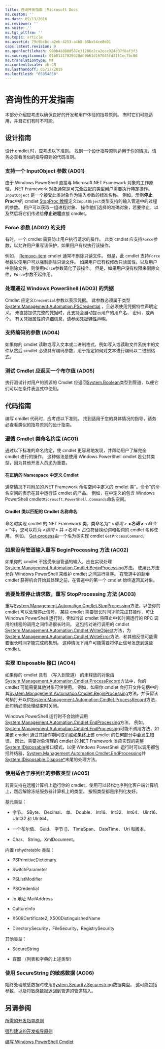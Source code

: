 ```yaml
---
title: 咨询开发指南 |Microsoft Docs
ms.custom: ''
ms.date: 09/13/2016
ms.reviewer: ''
ms.suite: ''
ms.tgt_pltfrm: ''
ms.topic: article
ms.assetid: 79c9bcbc-a2eb-4253-a4b8-65ba54ce8d01
caps.latest.revision: 9
ms.openlocfilehash: 980b488800587e31286e2ca2ece924e07f8af3f3
ms.sourcegitcommit: 01b81317029b28dd9b61d167045fd31f1ec7bc06
ms.translationtype: MT
ms.contentlocale: zh-CN
ms.lasthandoff: 05/17/2019
ms.locfileid: "65854858"
---
```

# <a name="advisory-development-guidelines"></a>咨询性的开发指南

本部分介绍应考虑以确保良好的开发和用户体验的指导原则。 有时它们可能适用，并且它们有时不可能。

## <a name="design-guidelines"></a>设计指南

设计 cmdlet 时，应考虑以下准则。 找到一个设计指导原则适用于你的情况，请务必查看类似的指导原则的代码准则。

### <a name="support-an-inputobject-parameter-ad01"></a>支持一个 InputObject 参数 (AD01)

由于 Windows PowerShell 直接与 Microsoft.NET Framework 对象的工作原理，.NET Framework 对象通常是可完全匹配的类型用户需要执行特定操作。 `InputObject` 是一个接受此类对象作为输入参数的标准名称。 例如，示例**停止 Proc**中的 cmdlet [StopProc 教程](./stopproc-tutorial.md)定义`InputObject`类型支持的输入管道中的过程的参数。 用户可以获取一组进程对象、 操作他们选择的准确对象，若要停止，以及然后将它们传递给**停止进程**直接 cmdlet。

### <a name="support-the-force-parameter-ad02"></a>Force 参数 (AD02) 的支持

有时，一个 cmdlet 需要防止用户执行请求的操作。 此类 cmdlet 应支持`Force`参数，以允许用户重写该保护，如果用户有权执行该操作。

例如， [Remove-item](/powershell/module/microsoft.powershell.management/remove-item) cmdlet 通常不删除只读文件。 但是，此 cmdlet 支持`Force`参数以便用户可以强制删除只读文件。 如果用户已有权修改只读属性，以及用户中删除文件，则使用`Force`参数简化了该操作。 但是，如果用户没有权限来删除文件，`Force`参数不起作用。

### <a name="handle-credentials-through-windows-powershell-ad03"></a>处理通过 Windows PowerShell (AD03) 的凭据

Cmdlet 应定义`Credential`参数以表示凭据。 此参数必须属于类型[System.Management.Automation.PSCredential](/dotnet/api/System.Management.Automation.PSCredential) ，且必须使用凭据特性声明定义。 未直接提供完整的凭据时，此支持会自动提示用户的用户名、 密码，或两个。 有关凭据属性的详细信息，请参阅[凭据特性声明](./credential-attribute-declaration.md)。

### <a name="support-encoding-parameters-ad04"></a>支持编码的参数 (AD04)

如果你的 cmdlet 读取或写入文本或二进制格式，例如写入或读取文件系统中的文件从然后 cmdlet 必须具有编码参数，用于指定如何对文本进行编码以二进制格式。

### <a name="test-cmdlets-should-return-a-boolean-ad05"></a>测试 Cmdlet 应返回一个布尔值 (AD05)

执行测试针对用户的资源的 Cmdlet 应返回[System.Boolean](/dotnet/api/System.Boolean)类型到管道，以便它们可以在条件表达式中使用。

## <a name="code-guidelines"></a>代码指南

编写 cmdlet 代码时，应考虑以下准则。 找到适用于您的具体情况的指导，请务必查看类似的指导原则的设计指南。

### <a name="follow-cmdlet-class-naming-conventions-ac01"></a>遵循 Cmdlet 类命名约定 (AC01)

通过以下标准的命名约定，使 cmdlet 更容易地发现，并帮助用户了解完全 cmdlet 进行的操作。 这种做法是使用 Windows PowerShell cmdlet 是公共类型，因为其他开发人员尤为重要。

#### <a name="define-a-cmdlet-in-the-correct-namespace"></a>在正确的 Namespace 中定义 Cmdlet

通常情况下将附加的.NET Framework 命名空间中定义的 cmdlet 类"。命令"的命名空间的表示在其中运行该 cmdlet 的产品。 例如，在中定义的包含 Windows PowerShell cmdlet`Microsoft.PowerShell.Commands`命名空间。

#### <a name="name-the-cmdlet-class-to-match-the-cmdlet-name"></a>Cmdlet 类以匹配的 Cmdlet 名称命名

命名时实现 cmdlet 的.NET Framework 类，类命名为" *\<谓词 > **\<名词 >** \<命令 >* "中，您可以将为 *\<谓词 >* 并 *\<名词 >* 占位符替换动词和名词的 cmdlet 名称使用。 例如， [Get-process](/powershell/module/Microsoft.PowerShell.Management/Get-Process)由一个名为类实现 cmdlet `GetProcessCommand`。

### <a name="if-no-pipeline-input-override-the-beginprocessing-method-ac02"></a>如果没有管道输入重写 BeginProcessing 方法 (AC02)

如果你的 cmdlet 不接受来自管道的输入，应在实现处理[System.Management.Automation.Cmdlet.BeginProcessing](/dotnet/api/System.Management.Automation.Cmdlet.BeginProcessing)方法。 使用此方法允许 Windows PowerShell 来维护 cmdlet 之间进行排序。 在管道中的剩余 cmdlet 获得机会开始其处理之前，在管道中的第一个 cmdlet 始终返回其对象。

### <a name="to-handle-stop-requests-override-the-stopprocessing-method-ac03"></a>若要处理停止请求数，重写 StopProcessing 方法 (AC03)

重写[System.Management.Automation.Cmdlet.StopProcessing](/dotnet/api/System.Management.Automation.Cmdlet.StopProcessing)方法，以便你的 cmdlet 可以处理停止信号。 某些 cmdlet 需要很长时间才能完成其操作，可让 Windows PowerShell 运行时，例如当该 cmdlet 将阻止中长时间运行的 RPC 调用的线程的调用之间传递很长时间。 这包括对进行调用的 cmdlet [System.Management.Automation.Cmdlet.WriteObject](/dotnet/api/System.Management.Automation.Cmdlet.WriteObject)方法，为[System.Management.Automation.Cmdlet.WriteError](/dotnet/api/System.Management.Automation.Cmdlet.WriteError)方法，和其他反馈可能需要很长时间才能完成的机制。 这种情况下用户可能需要将停止信号发送到这些 cmdlet。

### <a name="implement-the-idisposable-interface-ac04"></a>实现 IDisposable 接口 (AC04)

如果你的 cmdlet 具有 （写入到管道） 的未释放的对象由[System.Management.Automation.Cmdlet.ProcessRecord](/dotnet/api/System.Management.Automation.Cmdlet.ProcessRecord)方法中，你的 cmdlet 可能需要其他对象可供使用。 例如，如果你 cmdlet 会打开文件句柄中的其[System.Management.Automation.Cmdlet.BeginProcessing](/dotnet/api/System.Management.Automation.Cmdlet.BeginProcessing)方法，并保留该句柄打开以供[System.Management.Automation.Cmdlet.ProcessRecord](/dotnet/api/System.Management.Automation.Cmdlet.ProcessRecord)方法，此句柄必须处理结束时关闭。

Windows PowerShell 运行时不会始终调用[System.Management.Automation.Cmdlet.EndProcessing](/dotnet/api/System.Management.Automation.Cmdlet.EndProcessing)方法。 例如， [System.Management.Automation.Cmdlet.EndProcessing](/dotnet/api/System.Management.Automation.Cmdlet.EndProcessing)可能不调用方法，如果该 cmdlet 通过其操作期间取消或如果终止该 cmdlet 的任何部分中会发生错误。 因此，需要对象清理的 cmdlet 的.NET Framework 类应实现的完整[System.IDisposable](/dotnet/api/System.IDisposable)接口模式，以便 Windows PowerShell 运行时可以调用都包括终结器，[System.Management.Automation.Cmdlet.EndProcessing](/dotnet/api/System.Management.Automation.Cmdlet.EndProcessing)并[System.IDisposable.Dispose*](/dotnet/api/System.IDisposable.Dispose)末尾的处理方法。

### <a name="use-serialization-friendly-parameter-types-ac05"></a>使用适合于序列化的参数类型 (AC05)

若要支持在远程计算机上运行你的 cmdlet，使用可以轻松地序列化客户端计算机上，然后解除冻结服务器计算机上的类型。 按照类型都是序列化友好。

基元类型：

- 字节、 SByte、 Decimal、 单、 Double、 Int16、 Int32、 Int64、 Uint16、 UInt32 和 UInt64。

- 一个布尔值、 Guid、 字节 []、 TimeSpan、 DateTime、 Uri 和版本。

- Char、 String，XmlDocument。

内置 rehydratable 类型：

- PSPrimitiveDictionary

- SwitchParameter

- PSListModifier

- PSCredential

- Ip 地址 MailAddress

- CultureInfo

- X509Certificate2, X500DistinguishedName

- DirectorySecurity，FileSecurity，RegistrySecurity

其他类型：

- SecureString

- 容器 （列表和字典的上述类型）

### <a name="use-securestring-for-sensitive-data-ac06"></a>使用 SecureString 的敏感数据 (AC06)

始终处理敏感数据时使用[System.Security.Securestring](/dotnet/api/System.Security.SecureString)数据类型。 这可能包括参数，以及将敏感数据返回到管道的管道输入。

## <a name="see-also"></a>另请参阅

[所需的开发指导原则](./required-development-guidelines.md)

[强烈建议的开发指导原则](./strongly-encouraged-development-guidelines.md)

[编写 Windows PowerShell Cmdlet](./writing-a-windows-powershell-cmdlet.md)
